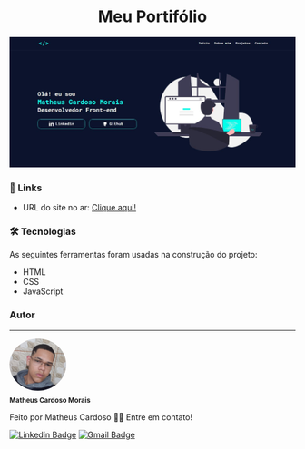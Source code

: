 <h1 align="center">Meu Portifólio</h1>

<img src="./assets/portifolio.jpg" alt="portfolio">

### 🔗 Links

- URL do site no ar: [Clique aqui!](https://matheuscmorais356.github.io/portifolio/)

### 🛠 Tecnologias

As seguintes ferramentas foram usadas na construção do projeto:

- HTML
- CSS
- JavaScript

### Autor
---
<img style="border-radius: 50%;" src="./assets/myPhoto.jpg" width="100px;" alt="Foto Matheus Cardoso Morais"/>
 <br />
<sub><b>Matheus Cardoso Morais</b></sub>

Feito por Matheus Cardoso 👋🏽 Entre em contato!

[![Linkedin Badge](https://img.shields.io/badge/-matheus-blue?style=flat-square&logo=Linkedin&logoColor=white&link=https://www.linkedin.com/in/matheus-cmorais356/)](https://www.linkedin.com/in/matheus-cmorais356/) 
[![Gmail Badge](https://img.shields.io/badge/-matheuscmorais356@gmail.com-c14438?style=flat-square&logo=Gmail&logoColor=white&link=mailto:matheuscmorais356@gmail.com)](mailto:matheuscmorais356@gmail.com)

